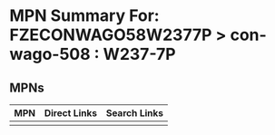 



# MPN Summary For: FZECONWAGO58W2377P > con-wago-508 : W237-7P

## MPNs
  

|MPN|Direct Links|Search Links|
| :--- | :--- | :--- |
||||
